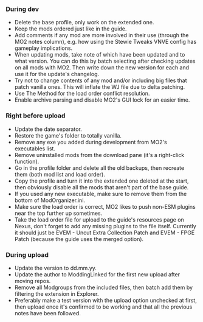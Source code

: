 ### During dev
- Delete the base profile, only work on the extended one.
- Keep the mods ordered just like in the guide.
- Add comments if any mod are more involved in their use (through the MO2 notes column), e.g. how using the Stewie Tweaks VNVE config has gameplay implications.
- When updating mods, take note of which have been updated and to what version. You can do this by batch selecting after checking updates on all mods with MO2. Then write down the new version for each and use it for the update's changelog.
- Try not to change contents of any mod and/or including big files that patch vanilla ones. This will inflate the WJ file due to delta patching.
- Use The Method for the load order conflict resolution.
- Enable archive parsing and disable MO2's GUI lock for an easier time.

### Right before upload
- Update the date separator.
- Restore the game's folder to totally vanilla.
- Remove any exe you added during development from MO2's executables list.
- Remove uninstalled mods from the download pane (it's a right-click function).
- Go in the profile folder and delete all the old backups, then recreate them (both mod list and load order).
- Copy the profile and turn it into the extended one deleted at the start, then obviously disable all the mods that aren't part of the base guide.
- If you used any new executable, make sure to remove them from the bottom of ModOrganizer.ini.
- Make sure the load order is correct, MO2 likes to push non-ESM plugins near the top further up sometimes.
- Take the load order file for upload to the guide's resources page on Nexus, don't forget to add any missing plugins to the file itself. Currently it should just be EVEM - Uncut Extra Collection Patch and EVEM - FPGE Patch (because the guide uses the merged option).

### During upload
- Update the version to dd.mm.yy.
- Update the author to ModdingLinked for the first new upload after moving repos.
- Remove all Modgroups from the included files, then batch add them by filtering the extension in Explorer.
- Preferably make a test version with the upload option unchecked at first, then upload once it's confirmed to be working and that all the previous notes have been followed.

